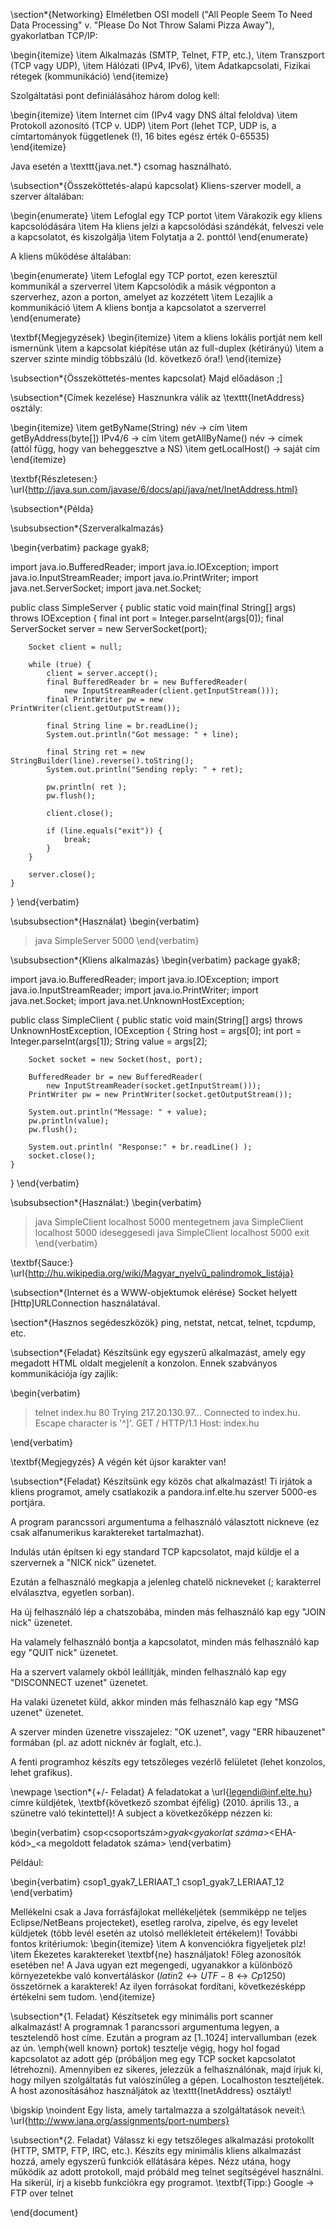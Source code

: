 \section*{Networking}
Elméletben OSI modell ("All People Seem To Need Data Processing" v. "Please Do Not Throw Salami Pizza Away"), gyakorlatban TCP/IP:

\begin{itemize}
\item Alkalmazás (SMTP, Telnet, FTP, etc.),
\item Transzport (TCP vagy UDP),
\item Hálózati (IPv4, IPv6),
\item Adatkapcsolati, Fizikai rétegek (kommunikáció)
\end{itemize}

Szolgáltatási pont definiálásához három dolog kell:

\begin{itemize}
\item Internet cím (IPv4 vagy DNS által feloldva)
\item Protokoll azonosító (TCP v. UDP)
\item Port (lehet TCP, UDP is, a címtartományok függetlenek (!), 16 bites egész érték 0-65535)
\end{itemize}

Java esetén a \texttt{java.net.*} csomag használható.

\subsection*{Összeköttetés-alapú kapcsolat}
Kliens-szerver modell, a szerver általában:

\begin{enumerate}
\item Lefoglal egy TCP portot
\item Várakozik egy kliens kapcsolódására
\item Ha kliens jelzi a kapcsolódási szándékát, felveszi vele a kapcsolatot, és kiszolgálja
\item Folytatja a 2. ponttól
\end{enumerate}

A kliens működése általában:

\begin{enumerate}
\item Lefoglal egy TCP portot, ezen keresztül kommunikál a szerverrel
\item Kapcsolódik a másik végponton a szerverhez, azon a porton, amelyet az kozzétett
\item Lezajlik a kommunikáció
\item A kliens bontja a kapcsolatot a szerverrel
\end{enumerate}

\textbf{Megjegyzések}
\begin{itemize}
\item a kliens lokális portját nem kell ismernünk
\item a kapcsolat kiépítése után az full-duplex (kétirányú)
\item a szerver szinte mindig többszálú (ld. következő óra!)
\end{itemize}

\subsection*{Összeköttetés-mentes kapcsolat}
Majd előadáson ;]

\subsection*{Címek kezelése}
Hasznunkra válik az \texttt{InetAddress} osztály:

\begin{itemize}
\item getByName(String) név -> cím
\item getByAddress(byte[]) IPv4/6 -> cím
\item getAllByName() név -> címek (attól függ, hogy van beheggesztve a NS)
\item getLocalHost() -> saját cím
\end{itemize}

\textbf{Részletesen:} \url{http://java.sun.com/javase/6/docs/api/java/net/InetAddress.html}

\subsection*{Példa}

\subsubsection*{Szerveralkalmazás}

\begin{verbatim}
package gyak8;

import java.io.BufferedReader;
import java.io.IOException;
import java.io.InputStreamReader;
import java.io.PrintWriter;
import java.net.ServerSocket;
import java.net.Socket;

public class SimpleServer {
    public static void main(final String[] args) throws IOException {
        final int port = Integer.parseInt(args[0]);
        final ServerSocket server = new ServerSocket(port);
        
        Socket client = null;
        
        while (true) {
            client = server.accept();
            final BufferedReader br = new BufferedReader(
                new InputStreamReader(client.getInputStream()));
            final PrintWriter pw = new PrintWriter(client.getOutputStream());
            
            final String line = br.readLine();
            System.out.println("Got message: " + line);
            
            final String ret = new StringBuilder(line).reverse().toString();
            System.out.println("Sending reply: " + ret);
            
            pw.println( ret );
            pw.flush();
            
            client.close();
            
            if (line.equals("exit")) {
                break;
            }
        }
        
        server.close();
    }
}
\end{verbatim}

\subsubsection*{Használat}
\begin{verbatim}
> java SimpleServer 5000
\end{verbatim}

\subsubsection*{Kliens alkalmazás}
\begin{verbatim}
package gyak8;

import java.io.BufferedReader;
import java.io.IOException;
import java.io.InputStreamReader;
import java.io.PrintWriter;
import java.net.Socket;
import java.net.UnknownHostException;

public class SimpleClient {
    public static void main(String[] args)
            throws UnknownHostException, IOException {
        String host = args[0];
        int port = Integer.parseInt(args[1]);
        String value = args[2];
        
        Socket socket = new Socket(host, port);
        
        BufferedReader br = new BufferedReader(
            new InputStreamReader(socket.getInputStream()));
        PrintWriter pw = new PrintWriter(socket.getOutputStream());
        
        System.out.println("Message: " + value);
        pw.println(value);
        pw.flush();
        
        System.out.println( "Response:" + br.readLine() );
        socket.close();
    }
}
\end{verbatim}

\subsubsection*{Használat:}
\begin{verbatim}
> java SimpleClient localhost 5000 mentegetnem
> java SimpleClient localhost 5000 ideseggesedi
> java SimpleClient localhost 5000 exit
\end{verbatim}

\textbf{Sauce:} \url{http://hu.wikipedia.org/wiki/Magyar_nyelvű_palindromok_listája}

\subsection*{Internet és a WWW-objektumok elérése}
Socket helyett [Http]URLConnection használatával.

\section*{Hasznos segédeszközök}
ping, netstat, netcat, telnet, tcpdump, etc. 

\subsection*{Feladat}
Készítsünk egy egyszerű alkalmazást, amely egy megadott HTML oldalt megjelenít a konzolon. Ennek szabványos kommunikációja így zajlik:

\begin{verbatim}
> telnet index.hu 80
Trying 217.20.130.97...
Connected to index.hu.
Escape character is '^]'.
GET / HTTP/1.1
Host: index.hu

\end{verbatim}

\textbf{Megjegyzés} A végén két újsor karakter van!

\subsection*{Feladat}
Készítsünk egy közös chat alkalmazást! Ti írjátok a kliens programot, amely csatlakozik a pandora.inf.elte.hu szerver 5000-es portjára.

A program parancssori argumentuma a felhasználó választott nickneve (ez csak alfanumerikus karaktereket tartalmazhat).

Indulás után építsen ki egy standard TCP kapcsolatot, majd küldje el a szervernek a "NICK nick" üzenetet. 

Ezután a felhasználó megkapja a jelenleg chatelő nickneveket (; karakterrel elválasztva, egyetlen sorban).

Ha új felhasználó lép a chatszobába, minden más felhasználó kap egy "JOIN nick" üzenetet.

Ha valamely felhasználó bontja a kapcsolatot, minden más felhasználó kap egy "QUIT nick" üzenetet.

Ha a szervert valamely okból leállítják, minden felhasználó kap egy "DISCONNECT uzenet" üzenetet.

Ha valaki üzenetet küld, akkor minden más felhasználó kap egy "MSG uzenet" üzenetet.

A szerver minden üzenetre visszajelez: "OK uzenet", vagy "ERR hibauzenet" formában (pl. az adott nicknév ár foglalt, etc.).

A fenti programhoz készíts egy tetszőleges vezérlő felületet (lehet konzolos, lehet grafikus).

\newpage
\section*{+/- Feladat}
A feladatokat a \url{legendi@inf.elte.hu} címre küldjétek, \textbf{következő szombat éjfélig} (2010. április 13., a szünetre való tekintettel)! A subject a következőképp nézzen ki:

\begin{verbatim}
csop<csoportszám>_gyak<gyakorlat száma>_<EHA-kód>_<a megoldott feladatok száma>
\end{verbatim}

Például:

\begin{verbatim}
csop1_gyak7_LERIAAT_1
csop1_gyak7_LERIAAT_12
\end{verbatim}

Mellékelni csak a Java forrásfájlokat mellékeljétek (semmiképp ne teljes Eclipse/NetBeans projecteket), esetleg rarolva, zipelve, és egy levelet küldjetek (több levél esetén az utolsó mellékleteit értékelem)! További fontos kritériumok:
\begin{itemize}
\item A konvenciókra figyeljetek plz!
\item Ékezetes karaktereket \textbf{ne} használjatok! Főleg azonosítók esetében ne! A Java ugyan ezt megengedi, ugyanakkor a különböző környezetekbe való konvertáláskor ($latin2 \leftrightarrow UTF-8 \leftrightarrow Cp1250$) összetörnek a karakterek! Az ilyen forrásokat fordítani, következésképp értékelni sem tudom.
\end{itemize}

\subsection*{1. Feladat}
Készítsetek egy minimális port scanner alkalmazást! A programnak 1 parancssori argumentuma legyen, a tesztelendő host címe. Ezután a program az [1..1024] intervallumban (ezek az ún. \emph{well known} portok) tesztelje végig, hogy hol fogad kapcsolatot az adott gép (próbáljon meg egy TCP socket kapcsolatot létrehozni). Amennyiben ez sikeres, jelezzük a felhasználónak, majd írjuk ki, hogy milyen szolgáltatás fut valószínűleg a gépen. Localhoston teszteljétek. A host azonosításához használjátok az \texttt{InetAddress} osztályt!

\bigskip
\noindent
Egy lista, amely tartalmazza a szolgáltatások neveit:\\
\url{http://www.iana.org/assignments/port-numbers}

\subsection*{2. Feladat}
Válassz ki egy tetszőleges alkalmazási protokollt (HTTP, SMTP, FTP, IRC, etc.). Készíts egy minimális kliens alkalmazást hozzá, amely egyszerű funkciók ellátására képes. Nézz utána, hogy működik az adott protokoll, majd próbáld meg telnet segítségével használni. Ha sikerül, írj a kisebb funkciókra egy programot. \textbf{Tipp:} Google $\rightarrow$ FTP over telnet

\end{document}
